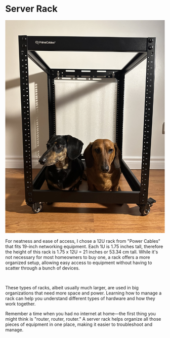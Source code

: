 # Server Rack 
 ![Rack2](/IMAGES/RACK2.jpg)

<p> For neatness and ease of access, I chose a 12U rack from "Power Cables" that fits 19-inch networking equipment. Each 1U is 1.75 inches tall, therefore the height of this rack is 1.75 x 12U = 21 inches or 53.34 cm tall. While it's not necessary for most homeowners to buy one, a rack offers a more organized setup, allowing easy access to equipment without having to scatter through a bunch of devices.</p>
  <br>
  
  These types of racks, albeit usually much larger, are used in big organizations that need more space and power. Learning how to manage a rack can help you understand different types of hardware and how they work together.
  <br>
  
 Remember a time when you had no internet at home—the first thing you might think is "router, router, router." A server rack helps organize all those pieces of equipment in one place, making it easier to troubleshoot and manage.
  <br> 
